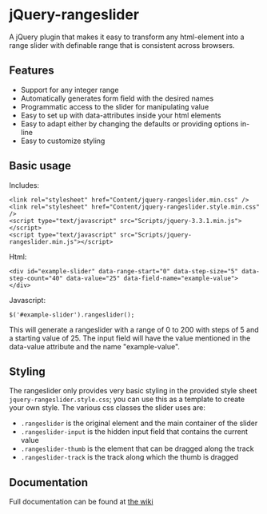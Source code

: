 ﻿# jQuery-rangeslider

A jQuery plugin that makes it easy to transform any html-element into a range slider with definable range that is consistent across browsers.

## Features

- Support for any integer range
- Automatically generates form field with the desired names
- Programmatic access to the slider for manipulating value
- Easy to set up with data-attributes inside your html elements
- Easy to adapt either by changing the defaults or providing options in-line
- Easy to customize styling

## Basic usage

Includes:

```
<link rel="stylesheet" href="Content/jquery-rangeslider.min.css" />
<link rel="stylesheet" href="Content/jquery-rangeslider.style.min.css" />
<script type="text/javascript" src="Scripts/jquery-3.3.1.min.js"></script>
<script type="text/javascript" src="Scripts/jquery-rangeslider.min.js"></script>
```

Html:

```
<div id="example-slider" data-range-start="0" data-step-size="5" data-step-count="40" data-value="25" data-field-name="example-value">
</div>
```

Javascript:

```
$('#example-slider').rangeslider();
```

This will generate a rangeslider with a range of 0 to 200 with steps of 5 and a starting value of 25.
The input field will have the value mentioned in the data-value attribute and the name "example-value".

## Styling

The rangeslider only provides very basic styling in the provided style sheet `jquery-rangeslider.style.css`; you can use this as a template to create your own style.
The various css classes the slider uses are:

* `.rangeslider` is the original element and the main container of the slider
* `.rangeslider-input` is the hidden input field that contains the current value
* `.rangeslider-thumb` is the element that can be dragged along the track
* `.rangeslider-track` is the track along which the thumb is dragged

## Documentation

Full documentation can be found at [the wiki](https://github.com/maikelbos0/VDT/wiki)